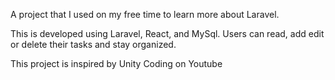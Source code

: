 A project that I used on my free time to learn more about Laravel.


This is developed using Laravel, React, and MySql. Users can read, add edit or delete their tasks and stay organized. 


This project is inspired by Unity Coding on Youtube

